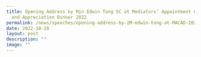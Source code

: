 ```yaml
---
title: Opening Address by Min Edwin Tong SC at Mediators' Appointment Ceremony
  and Appreciation Dinner 2022
permalink: /news/speeches/opening-address-by-2M-edwin-tong-at-MACAD-2022/
date: 2022-10-28
layout: post
description: ""
image: ""
---
```

